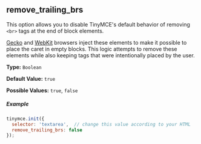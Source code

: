 ## remove_trailing_brs

This option allows you to disable TinyMCE's default behavior of removing `<br>` tags at the end of block elements.

[Gecko](https://en.wikipedia.org/wiki/Gecko_(software)) and [WebKit](https://en.wikipedia.org/wiki/WebKit) browsers inject these elements to make it possible to place the caret in empty blocks. This logic attempts to remove these elements while also keeping tags that were intentionally placed by the user.

**Type:** `Boolean`

**Default Value:** `true`

**Possible Values:** `true`, `false`

##### Example

```js
tinymce.init({
  selector: 'textarea',  // change this value according to your HTML
  remove_trailing_brs: false
});
```
